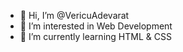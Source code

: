<ul>
<li>👋 Hi, I’m @VericuAdevarat</li>
<li>👀 I’m interested in Web Development</li>
<li>🌱 I’m currently learning HTML & CSS</li>
</ul>

